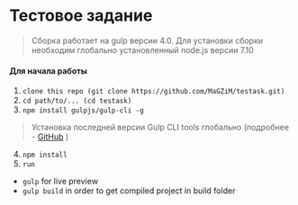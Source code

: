 # Тестовое задание

> Сборка работает на gulp версии 4.0.
Для установки сборки необходим глобально установленный node.js версии 7.10

#### Для начала работы

1. ```clone this repo (git clone https://github.com/MaGZiM/testask.git)``` 
2. ```cd path/to/... (cd testask)``` 
3. ```npm install gulpjs/gulp-cli -g```  
> Установка последней версии Gulp CLI tools глобально (подробнее - [GitHub](https://github.com/gulpjs/gulp/blob/4.0/docs/getting-started.md) )

4. ```npm install```
5. ```run```
 - ```gulp``` for live preview 
 - ```gulp build``` in order to get compiled project in build folder 